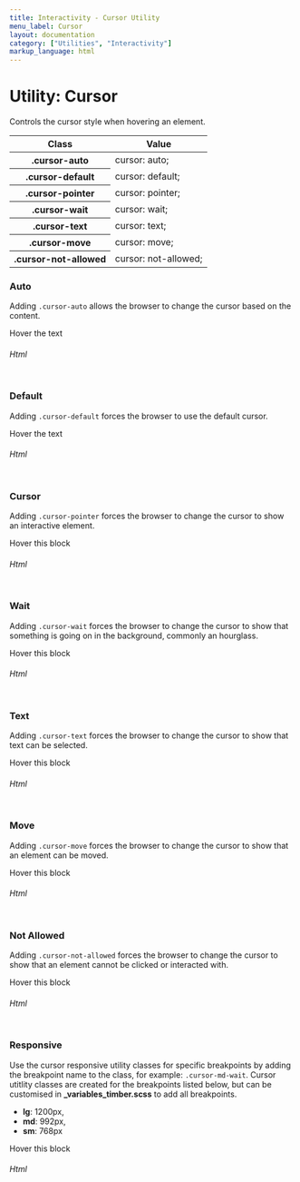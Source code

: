 ```yaml
---
title: Interactivity - Cursor Utility
menu_label: Cursor
layout: documentation
category: ["Utilities", "Interactivity"]
markup_language: html
---
```


<div class="section-block">
  <div class="row pt-40 pt-md-40">
    <div class="col w-9/12 w-md-full order-2 content-inner">
      <h1 class="font-light">Utility: Cursor</h1>
      <p>Controls the cursor style when hovering an element.</p>
      <!-- Classes -->
      <div class="table-scrollable h-400">
        <table class="table size-md rounded bg-white">
          <thead>
            <tr>
              <th> Class </th>
              <th> Value </th>
            </tr>
          </thead>
          <tbody class="font-mono">
            <tr>
              <th class="color-indigo">.cursor-auto</th>
              <td> cursor: auto; </td>
            </tr>
            <tr>
              <th class="color-indigo">.cursor-default</th>
              <td> cursor: default; </td>
            </tr>
            <tr>
              <th class="color-indigo">.cursor-pointer</th>
              <td> cursor: pointer; </td>
            </tr>
            <tr>
              <th class="color-indigo">.cursor-wait</th>
              <td> cursor: wait; </td>
            </tr>
            <tr>
              <th class="color-indigo">.cursor-text</th>
              <td> cursor: text; </td>
            </tr>
            <tr>
              <th class="color-indigo">.cursor-move</th>
              <td> cursor: move; </td>
            </tr>
            <tr>
              <th class="color-indigo">.cursor-not-allowed</th>
              <td> cursor: not-allowed; </td>
            </tr>
          </tbody>
        </table>
      </div>
      <!-- Classes End -->
      <!-- Demo Block -->
      <div class="demo-block mt-80">
        <h3 class="font-light">Auto</h3>
        <p>Adding <code class="color-indigo font-bold">.cursor-auto</code> allows the browser to change the cursor based on the content.</p>
        <div class="p-30 center rounded bg-grey-ultralight">
          <div class="cursor-auto py-10 px-20 inline-block rounded bg-grey-darkest color-white">Hover the text</div>
        </div>
      </div>
      <!-- Demo Block End -->
      <!-- code -->
      <h6 class="uppercase">Html</h6>
      <div class="rounded p-20 overflow-y-scroll mb-0 bg-gradient-grey-ultralight border-l border-4 border-solid border-indigo">
        <pre class="m-0 language-html"><code class="inline-block scrolling-touch"><!--<div class="cursor-auto py-10 px-20 inline-block rounded bg-grey-darkest color-white">Hover the text</div>
--></code></pre>
      </div>
      <!-- code -->
      <!-- Demo Block -->
      <div class="demo-block mt-80">
        <h3 class="font-light">Default</h3>
        <p>Adding <code class="color-indigo font-bold">.cursor-default</code> forces the browser to use the default cursor.</p>
        <div class="p-30 center rounded bg-grey-ultralight">
          <div class="cursor-default py-10 px-20 inline-block rounded bg-grey-darkest color-white">Hover the text</div>
        </div>
      </div>
      <!-- Demo Block End -->
      <!-- code -->
      <h6 class="uppercase">Html</h6>
      <div class="rounded p-20 overflow-y-scroll mb-0 bg-gradient-grey-ultralight border-l border-4 border-solid border-indigo">
        <pre class="m-0 language-html"><code class="inline-block scrolling-touch"><!--<div class="cursor-default py-10 px-20 inline-block rounded bg-grey-darkest color-white">Hover the text</div>
--></code></pre>
      </div>
      <!-- code -->
      <!-- Demo Block -->
      <div class="demo-block mt-80">
        <h3 class="font-light">Cursor</h3>
        <p>Adding <code class="color-indigo font-bold">.cursor-pointer</code> forces the browser to change the cursor to show an interactive element.</p>
        <div class="p-30 center rounded bg-grey-ultralight">
          <div class="cursor-pointer py-10 px-20 inline-block rounded bg-grey-darkest color-white">Hover this block</div>
        </div>
      </div>
      <!-- Demo Block End -->
      <!-- code -->
      <h6 class="uppercase">Html</h6>
      <div class="rounded p-20 overflow-y-scroll mb-0 bg-gradient-grey-ultralight border-l border-4 border-solid border-indigo">
        <pre class="m-0 language-html"><code class="inline-block scrolling-touch"><!--<div class="cursor-pointer py-10 px-20 inline-block rounded bg-grey-darkest color-white">Hover this block</div>
--></code></pre>
      </div>
      <!-- code -->
      <!-- Demo Block -->
      <div class="demo-block mt-80">
        <h3 class="font-light">Wait</h3>
        <p>Adding <code class="color-indigo font-bold">.cursor-wait</code> forces the browser to change the cursor to show that something is going on in the background, commonly an hourglass.</p>
        <div class="p-30 center rounded bg-grey-ultralight">
          <div class="cursor-wait py-10 px-20 inline-block rounded bg-grey-darkest color-white">Hover this block</div>
        </div>
      </div>
      <!-- Demo Block End -->
      <!-- code -->
      <h6 class="uppercase">Html</h6>
      <div class="rounded p-20 overflow-y-scroll mb-0 bg-gradient-grey-ultralight border-l border-4 border-solid border-indigo">
        <pre class="m-0 language-html"><code class="inline-block scrolling-touch"><!--<div class="cursor-wait py-10 px-20 inline-block rounded bg-grey-darkest color-white">Hover this block</div>
--></code></pre>
      </div>
      <!-- code -->
      <!-- Demo Block -->
      <div class="demo-block mt-80">
        <h3 class="font-light">Text</h3>
        <p>Adding <code class="color-indigo font-bold">.cursor-text</code> forces the browser to change the cursor to show that text can be selected.</p>
        <div class="p-30 center rounded bg-grey-ultralight">
          <div class="cursor-text py-10 px-20 inline-block rounded bg-grey-darkest color-white">Hover this block</div>
        </div>
      </div>
      <!-- Demo Block End -->
      <!-- code -->
      <h6 class="uppercase">Html</h6>
      <div class="rounded p-20 overflow-y-scroll mb-0 bg-gradient-grey-ultralight border-l border-4 border-solid border-indigo">
        <pre class="m-0 language-html"><code class="inline-block scrolling-touch"><!--<div class="cursor-text py-10 px-20 inline-block rounded bg-grey-darkest color-white">Hover this block</div>
--></code></pre>
      </div>
      <!-- code -->
      <!-- Demo Block -->
      <div class="demo-block mt-80">
        <h3 class="font-light">Move</h3>
        <p>Adding <code class="color-indigo font-bold">.cursor-move</code> forces the browser to change the cursor to show that an element can be moved.</p>
        <div class="p-30 center rounded bg-grey-ultralight">
          <div class="cursor-move py-10 px-20 inline-block rounded bg-grey-darkest color-white">Hover this block</div>
        </div>
      </div>
      <!-- Demo Block End -->
      <!-- code -->
      <h6 class="uppercase">Html</h6>
      <div class="rounded p-20 overflow-y-scroll mb-0 bg-gradient-grey-ultralight border-l border-4 border-solid border-indigo">
        <pre class="m-0 language-html"><code class="inline-block scrolling-touch"><!--<div class="cursor-move py-10 px-20 inline-block rounded bg-grey-darkest color-white">Hover this block</div>
--></code></pre>
      </div>
      <!-- code -->
      <!-- Demo Block -->
      <div class="demo-block mt-80">
        <h3 class="font-light">Not Allowed</h3>
        <p>Adding <code class="color-indigo font-bold">.cursor-not-allowed</code> forces the browser to change the cursor to show that an element cannot be clicked or interacted with.</p>
        <div class="p-30 center rounded bg-grey-ultralight">
          <div class="cursor-not-allowed py-10 px-20 inline-block rounded bg-grey-darkest color-white">Hover this block</div>
        </div>
      </div>
      <!-- Demo Block End -->
      <!-- code -->
      <h6 class="uppercase">Html</h6>
      <div class="rounded p-20 overflow-y-scroll mb-0 bg-gradient-grey-ultralight border-l border-4 border-solid border-indigo">
        <pre class="m-0 language-html"><code class="inline-block scrolling-touch"><!--<div class="cursor-not-allowed py-10 px-20 inline-block rounded bg-grey-darkest color-white">Hover this block</div>
--></code></pre>
      </div>
      <!-- code -->
      <!-- Demo Block -->
      <div class="demo-block mt-80">
        <h3 class="font-light">Responsive</h3>
        <p>Use the cursor responsive utility classes for specific breakpoints by adding the breakpoint name to the class, for example: <code class="color-indigo font-bold">.cursor-md-wait</code>. Cursor utitlity classes are created for the breakpoints listed below, but can be customised in <strong>_variables_timber.scss</strong> to add all breakpoints.</p>
        <ul class="list-none">
          <li><strong>lg</strong>: 1200px,</li>
          <li><strong>md</strong>: 992px,</li>
          <li><strong>sm</strong>: 768px</li>
        </ul>
        <div class="p-30 center rounded bg-grey-ultralight">
          <div class="cursor-default cursor-lg-not-allowed cursor-md-wait cursor-sm-pointer py-10 px-20 inline-block rounded bg-grey-darkest color-white">Hover this block</div>
        </div>
      </div>
      <!-- Demo Block End -->
      <!-- code -->
      <h6 class="uppercase">Html</h6>
      <div class="rounded p-20 overflow-y-scroll mb-0 bg-gradient-grey-ultralight border-l border-4 border-solid border-indigo">
        <pre class="m-0 language-html"><code class="inline-block scrolling-touch"><!--<div class="cursor-default cursor-lg-not-allowed cursor-md-wait cursor-sm-pointer py-10 px-20 inline-block rounded bg-grey-darkest color-white">Hover this block</div>
--></code></pre>
      </div>
      <!-- code -->
    </div>
    <!-- Content Inner End -->
		<!-- {{ sidebar }} -->
  </div>
</div>
